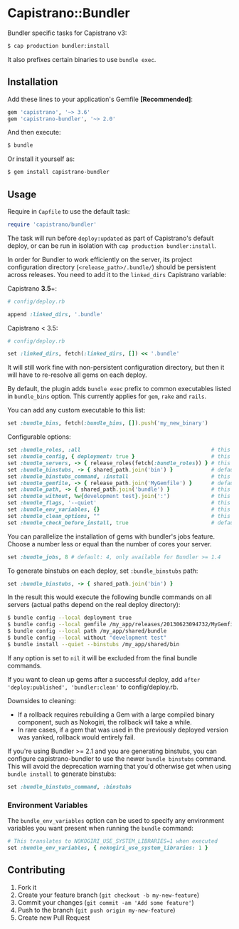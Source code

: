 # Capistrano::Bundler

Bundler specific tasks for Capistrano v3:

```sh
$ cap production bundler:install
```

It also prefixes certain binaries to use `bundle exec`.

## Installation

Add these lines to your application's Gemfile **[Recommended]**:

```ruby
gem 'capistrano', '~> 3.6'
gem 'capistrano-bundler', '~> 2.0'
```

And then execute:

```sh
$ bundle
```

Or install it yourself as:

```sh
$ gem install capistrano-bundler
```

## Usage

Require in `Capfile` to use the default task:

```ruby
require 'capistrano/bundler'
```

The task will run before `deploy:updated` as part of Capistrano's default deploy, or can be run in isolation with `cap production bundler:install`.

In order for Bundler to work efficiently on the server, its project configuration directory (`<release_path>/.bundle/`) should be persistent across releases.
You need to add it to the `linked_dirs` Capistrano variable:

Capistrano **3.5**+:

```ruby
# config/deploy.rb

append :linked_dirs, '.bundle'
```

Capistrano < 3.5:

```ruby
# config/deploy.rb

set :linked_dirs, fetch(:linked_dirs, []) << '.bundle'
```

It will still work fine with non-persistent configuration directory, but then it will have to re-resolve all gems on each deploy.

By default, the plugin adds `bundle exec` prefix to common executables listed in `bundle_bins` option. This currently applies for `gem`, `rake` and `rails`.

You can add any custom executable to this list:

```ruby
set :bundle_bins, fetch(:bundle_bins, []).push('my_new_binary')
```

Configurable options:

```ruby
set :bundle_roles, :all                                         # this is default
set :bundle_config, { deployment: true }                        # this is default
set :bundle_servers, -> { release_roles(fetch(:bundle_roles)) } # this is default
set :bundle_binstubs, -> { shared_path.join('bin') }            # default: nil
set :bundle_binstubs_command, :install                          # this is default
set :bundle_gemfile, -> { release_path.join('MyGemfile') }      # default: nil
set :bundle_path, -> { shared_path.join('bundle') }             # this is default. set it to nil to use bundler's default path
set :bundle_without, %w{development test}.join(':')             # this is default
set :bundle_flags, '--quiet'                                    # this is default
set :bundle_env_variables, {}                                   # this is default
set :bundle_clean_options, ""                                   # this is default. Use "--dry-run" if you just want to know what gems would be deleted, without actually deleting them
set :bundle_check_before_install, true                          # default: true. Set this to false to bypass running `bundle check` before executing `bundle install`
```

You can parallelize the installation of gems with bundler's jobs feature.
Choose a number less or equal than the number of cores your server.

```ruby
set :bundle_jobs, 8 # default: 4, only available for Bundler >= 1.4
```

To generate binstubs on each deploy, set `:bundle_binstubs` path:

```ruby
set :bundle_binstubs, -> { shared_path.join('bin') }
```

In the result this would execute the following bundle commands on all servers
(actual paths depend on the real deploy directory):

```sh
$ bundle config --local deployment true
$ bundle config --local gemfile /my_app/releases/20130623094732/MyGemfile
$ bundle config --local path /my_app/shared/bundle
$ bundle config --local without "development test"
$ bundle install --quiet --binstubs /my_app/shared/bin
```

If any option is set to `nil` it will be excluded from the final bundle commands.

If you want to clean up gems after a successful deploy, add `after 'deploy:published', 'bundler:clean'` to config/deploy.rb.

Downsides to cleaning:

* If a rollback requires rebuilding a Gem with a large compiled binary component, such as Nokogiri, the rollback will take a while.
* In rare cases, if a gem that was used in the previously deployed version was yanked, rollback would entirely fail.

If you're using Bundler >= 2.1 and you are generating binstubs, you can configure capistrano-bundler to use the newer
`bundle binstubs` command. This will avoid the deprecation warning that you'd otherwise get when using `bundle install`
to generate binstubs:

```ruby
set :bundle_binstubs_command, :binstubs
```

### Environment Variables

The `bundle_env_variables` option can be used to specify any environment variables you want present when running the `bundle` command:

```ruby
# This translates to NOKOGIRI_USE_SYSTEM_LIBRARIES=1 when executed
set :bundle_env_variables, { nokogiri_use_system_libraries: 1 }
```

## Contributing

1. Fork it
2. Create your feature branch (`git checkout -b my-new-feature`)
3. Commit your changes (`git commit -am 'Add some feature'`)
4. Push to the branch (`git push origin my-new-feature`)
5. Create new Pull Request
